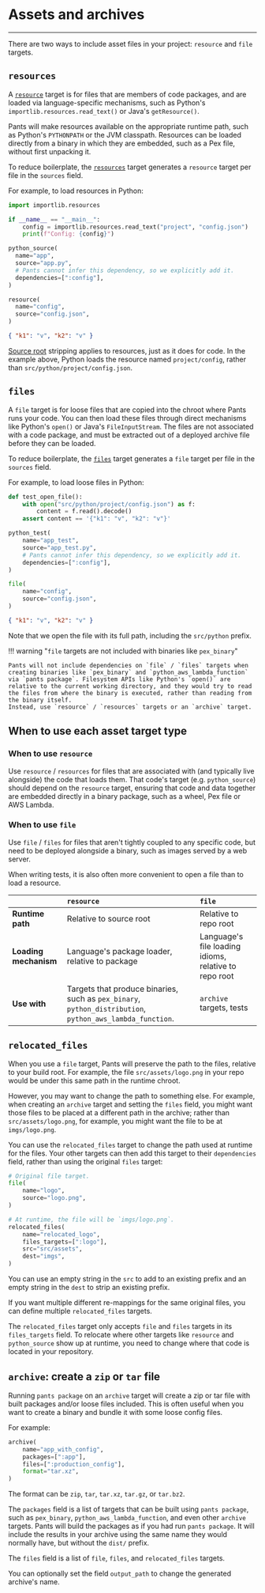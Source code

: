 # Assets and archives

---

There are two ways to include asset files in your project: `resource` and `file` targets.

## `resources`

A [`resource`](doc:reference-resource) target is for files that are members of code packages, and are loaded via language-specific mechanisms, such as Python's `importlib.resources.read_text()` or Java's `getResource()`.

Pants will make resources available on the appropriate runtime path, such as Python's `PYTHONPATH` or the JVM classpath. Resources can be loaded directly from a binary in which they are embedded, such as a Pex file, without first unpacking it.

To reduce boilerplate, the [`resources`](doc:reference-resources) target generates a `resource` target per file in the `sources` field.

For example, to load resources in Python:

```python title="src/python/project/app.py"
import importlib.resources

if __name__ == "__main__":
    config = importlib.resources.read_text("project", "config.json")
    print(f"Config: {config}")
```

```python title="src/python/project/BUILD"
python_source(
  name="app",
  source="app.py",
  # Pants cannot infer this dependency, so we explicitly add it.
  dependencies=[":config"],
)

resource(
  name="config",
  source="config.json",
)
```

```json title="src/python/project/config.json"
{ "k1": "v", "k2": "v" }
```

[Source root](concepts/source-roots.md) stripping applies to resources, just as it does for code. In the example above, Python loads the resource named `project/config`, rather than `src/python/project/config.json`.

## `files`

A `file` target is for loose files that are copied into the chroot where Pants runs your code. You can then load these files through direct mechanisms like Python's `open()` or Java's `FileInputStream`. The files are not associated with a code package, and must be extracted out of a deployed archive file before they can be loaded.

To reduce boilerplate, the [`files`](doc:reference-files) target generates a `file` target per file in the `sources` field.

For example, to load loose files in Python:

```python title="src/python/project/app_test.py"
def test_open_file():
    with open("src/python/project/config.json") as f:
        content = f.read().decode()
    assert content == '{"k1": "v", "k2": "v"}'
```

```python title="src/python/project/BUILD"
python_test(
    name="app_test",
    source="app_test.py",
    # Pants cannot infer this dependency, so we explicitly add it.
    dependencies=[":config"],
)

file(
    name="config",
    source="config.json",
)
```

```json title="src/python/project/config.json"
{ "k1": "v", "k2": "v" }
```

Note that we open the file with its full path, including the `src/python` prefix.

!!! warning "`file` targets are not included with binaries like `pex_binary`"

    Pants will not include dependencies on `file` / `files` targets when creating binaries like `pex_binary` and `python_aws_lambda_function` via `pants package`. Filesystem APIs like Python's `open()` are relative to the current working directory, and they would try to read the files from where the binary is executed, rather than reading from the binary itself.
    Instead, use `resource` / `resources` targets or an `archive` target.

## When to use each asset target type

### When to use `resource`

Use `resource` / `resources` for files that are associated with (and typically live alongside) the code that loads them. That code's target (e.g. `python_source`) should depend on the `resource` target, ensuring that code and data together are embedded directly in a binary package, such as a wheel, Pex file or AWS Lambda.

### When to use `file`

Use `file` / `files` for files that aren't tightly coupled to any specific code, but need to be deployed alongside a binary, such as images served by a web server.

When writing tests, it is also often more convenient to open a file than to load a resource.

|                       | `resource`                                                                                                | `file`                                                |
| :-------------------- | :-------------------------------------------------------------------------------------------------------- | :---------------------------------------------------- |
| **Runtime path**      | Relative to source root                                                                                   | Relative to repo root                                 |
| **Loading mechanism** | Language's package loader, relative to package                                                            | Language's file loading idioms, relative to repo root |
| **Use with**          | Targets that produce binaries, such as `pex_binary`, `python_distribution`, `python_aws_lambda_function`. | `archive` targets, tests                              |

## `relocated_files`

When you use a `file` target, Pants will preserve the path to the files, relative to your build root. For example, the file `src/assets/logo.png` in your repo would be under this same path in the runtime chroot.

However, you may want to change the path to something else. For example, when creating an `archive` target and setting the `files` field, you might want those files to be placed at a different path in the archive; rather than `src/assets/logo.png`, for example, you might want the file to be at `imgs/logo.png`.

You can use the `relocated_files` target to change the path used at runtime for the files. Your other targets can then add this target to their `dependencies` field, rather than using the original `files` target:

```python title="src/assets/BUILD"
# Original file target.
file(
    name="logo",
    source="logo.png",
)

# At runtime, the file will be `imgs/logo.png`.
relocated_files(
    name="relocated_logo",
    files_targets=[":logo"],
    src="src/assets",
    dest="imgs",
)
```

You can use an empty string in the `src` to add to an existing prefix and an empty string in the `dest` to strip an existing prefix.

If you want multiple different re-mappings for the same original files, you can define multiple `relocated_files` targets.

The `relocated_files` target only accepts `file` and `files` targets in its `files_targets` field. To relocate where other targets like `resource` and `python_source` show up at runtime, you need to change where that code is located in your repository.

## `archive`: create a `zip` or `tar` file

Running `pants package` on an `archive` target will create a zip or tar file with built packages and/or loose files included. This is often useful when you want to create a binary and bundle it with some loose config files.

For example:

```python title="project/BUILD"
archive(
    name="app_with_config",
    packages=[":app"],
    files=[":production_config"],
    format="tar.xz",
)
```

The format can be `zip`, `tar`, `tar.xz`, `tar.gz`, or `tar.bz2`.

The `packages` field is a list of targets that can be built using `pants package`, such as `pex_binary`, `python_aws_lambda_function`, and even other `archive` targets. Pants will build the packages as if you had run `pants package`. It will include the results in your archive using the same name they would normally have, but without the `dist/` prefix.

The `files` field is a list of `file`, `files`, and `relocated_files` targets.

You can optionally set the field `output_path` to change the generated archive's name.
